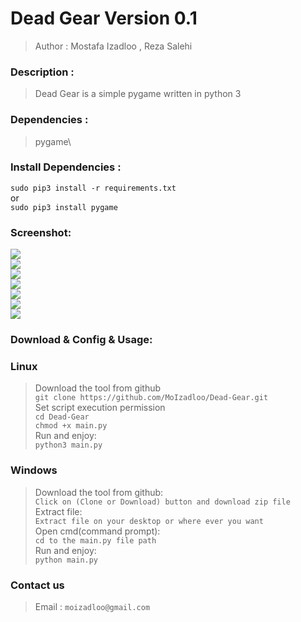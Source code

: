 Dead Gear Version 0.1
=============
>Author : Mostafa Izadloo , Reza Salehi
### Description :
>Dead Gear is a simple pygame written in python 3
### Dependencies :
>pygame\
### Install Dependencies :
`sudo pip3 install -r requirements.txt`\
or\
`sudo pip3 install pygame`
### Screenshot:
![](https://github.com/MoIzadloo/Dead-Gear/blob/master/Screenshot_1.png)\
![](https://github.com/MoIzadloo/Dead-Gear/blob/master/Screenshot_2.png)\
![](https://github.com/MoIzadloo/Dead-Gear/blob/master/Screenshot_3.png)\
![](https://github.com/MoIzadloo/Dead-Gear/blob/master/Screenshot_4.png)\
![](https://github.com/MoIzadloo/Dead-Gear/blob/master/Screenshot_5.png)\
![](https://github.com/MoIzadloo/Dead-Gear/blob/master/Screenshot_6.png)\
![](https://github.com/MoIzadloo/Dead-Gear/blob/master/Screenshot_7.png)
### Download & Config & Usage:
### Linux
>Download the tool from github\
`git clone https://github.com/MoIzadloo/Dead-Gear.git`\
>Set script execution permission\
`cd Dead-Gear`\
 `chmod +x main.py`\
 >Run and enjoy:\
 `python3 main.py`
 ### Windows
 >Download the tool from github:\
 `Click on (Clone or Download) button and download zip file`\
 >Extract file:\
 `Extract file on your desktop or where ever you want`\
 >Open cmd(command prompt):\
 `cd to the main.py file path`\
 >Run and enjoy:\
 `python main.py`
 ### Contact us
 >Email :
 `moizadloo@gmail.com`
